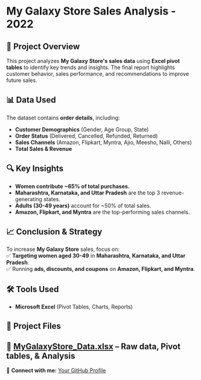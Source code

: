 # My Galaxy Store Sales Analysis - 2022  

## 📌 Project Overview  
This project analyzes **My Galaxy Store's sales data** using **Excel pivot tables** to identify key trends and insights. The final report highlights customer behavior, sales performance, and recommendations to improve future sales.  

## 📊 Data Used  
The dataset contains **order details**, including:  
- **Customer Demographics** (Gender, Age Group, State)  
- **Order Status** (Delivered, Cancelled, Refunded, Returned)  
- **Sales Channels** (Amazon, Flipkart, Myntra, Ajio, Meesho, Nalli, Others)  
- **Total Sales & Revenue**  

## 🔍 Key Insights  
- **Women contribute ~65% of total purchases.**  
- **Maharashtra, Karnataka, and Uttar Pradesh** are the top 3 revenue-generating states.  
- **Adults (30-49 years)** account for ~50% of total sales.  
- **Amazon, Flipkart, and Myntra** are the top-performing sales channels.  

## 📈 Conclusion & Strategy  
To increase **My Galaxy Store** sales, focus on:  
✅ **Targeting women aged 30-49** in **Maharashtra, Karnataka, and Uttar Pradesh**.  
✅ Running **ads, discounts, and coupons** on **Amazon, Flipkart, and Myntra**.  

## 🛠 Tools Used  
- **Microsoft Excel** (Pivot Tables, Charts, Reports)  

## 📂 Project Files  
📌 **[MyGalaxyStore_Data.xlsx](./MyGalaxyStore_Data.xlsx)** – Raw data, Pivot tables, & Analysis  
---

🔗 **Connect with me:** [Your GitHub Profile](https://github.com/rizz1406)  
